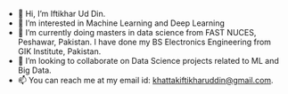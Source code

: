 - 👋 Hi, I’m Iftikhar Ud Din.
- 👀 I’m interested in Machine Learning and Deep Learning
- 🌱 I’m currently doing masters in data science from FAST NUCES, Peshawar, Pakistan. I have done my BS Electronics Engineering from GIK Institute, Pakistan.
- 💞️ I’m looking to collaborate on Data Science projects related to ML and Big Data.
- 📫 You can reach me at my email id: khattakiftikharuddin@gmail.com. 

<!---
DinIftikhar/DinIftikhar is a ✨ special ✨ repository because its `README.md` (this file) appears on your GitHub profile.
You can click the Preview link to take a look at your changes.
--->
